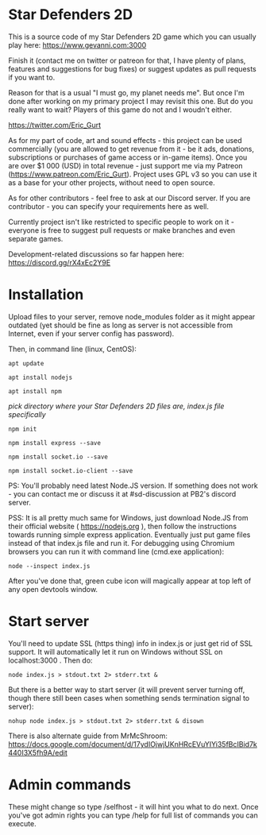 # Star Defenders 2D
This is a source code of my Star Defenders 2D game which you can usually play here: https://www.gevanni.com:3000

Finish it (contact me on twitter or patreon for that, I have plenty of plans, features and suggestions for bug fixes) or suggest updates as pull requests if you want to. 

Reason for that is a usual "I must go, my planet needs me". But once I'm done after working on my primary project I may revisit this one. But do you really want to wait? Players of this game do not and I woudn't either.

https://twitter.com/Eric_Gurt

As for my part of code, art and sound effects - this project can be used commercially (you are allowed to get revenue from it - be it ads, donations, subscriptions or purchases of game access or in-game items). Once you are over $1 000 (USD) in total revenue - just support me via my Patreon (https://www.patreon.com/Eric_Gurt). Project uses GPL v3 so you can use it as a base for your other projects, without need to open source.

As for other contributors - feel free to ask at our Discord server. If you are contributor - you can specify your requirements here as well.

Currently project isn't like restricted to specific people to work on it - everyone is free to suggest pull requests or make branches and even separate games.

Development-related discussions so far happen here: https://discord.gg/rX4xEc2Y9E


# Installation

Upload files to your server, remove node_modules folder as it might appear outdated (yet should be fine as long as server is not accessible from Internet, even if your server config has password).

Then, in command line (linux, CentOS):
```
apt update

apt install nodejs

apt install npm
```
*pick directory where your Star Defenders 2D files are, index.js file specifically*
```
npm init

npm install express --save

npm install socket.io --save

npm install socket.io-client --save
```
PS: You'll probably need latest Node.JS version. If something does not work - you can contact me or discuss it at #sd-discussion at PB2's discord server.

PSS: It is all pretty much same for Windows, just download Node.JS from their official website ( https://nodejs.org ), then follow the instructions towards running simple express application. Eventually just put game files instead of that index.js file and run it. For debugging using Chromium browsers you can run it with command line (cmd.exe application):
```
node --inspect index.js
```
After you've done that, green cube icon will magically appear at top left of any open devtools window.

# Start server

You'll need to update SSL (https thing) info in index.js or just get rid of SSL support. It will automatically let it run on Windows without SSL on localhost:3000 .
Then do:
```
node index.js > stdout.txt 2> stderr.txt &
```
But there is a better way to start server (it will prevent server turning off, though there still been cases when something sends termination signal to server):
```
nohup node index.js > stdout.txt 2> stderr.txt & disown
```
There is also alternate guide from MrMcShroom:
https://docs.google.com/document/d/17ydIOjwjUKnHRcEVuYIYi35fBcIBid7k440I3X5fh9A/edit

# Admin commands

These might change so type /selfhost - it will hint you what to do next. Once you've got admin rights you can type /help for full list of commands you can execute.
